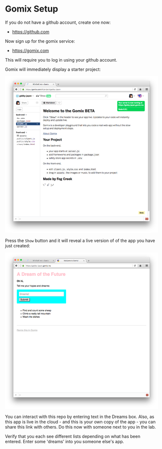 # Gomix Setup

If you do not have a github account, create one now:

- <https://github.com>

Now sign up for the gomix service:

- <https://gomix.com>

This will require you to log in using your github account.

Gomix will immediately display a starter project:

![](img/01.png)

Press the `Show` button and it will reveal a live version of of the app you have just created:

![](img/02.png)

You can interact with this repo by entering text in the Dreams box. Also, as this app is live in the cloud - and this is your own copy of the app - you can share this link with others. Do this now with someone next to you in the lab.

Verify that you each see different lists depending on what has been entered. Enter some 'dreams' into you someone else's app.
